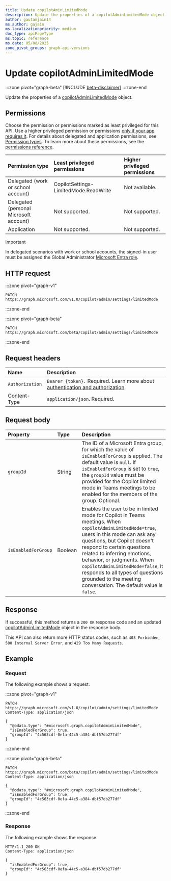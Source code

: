 ```yaml
---
title: Update copilotAminLimitedMode
description: Update the properties of a copilotAdminLimitedMode object.
author: gautamjain14
ms.author: gajain
ms.localizationpriority: medium
doc_type: apiPageType
ms.topic: reference
ms.date: 05/08/2025
zone_pivot_groups: graph-api-versions
---
```


# Update copilotAdminLimitedMode

<!-- markdownlint-disable MD024 -->
<!-- cSpell:ignore gautamjain14 gajain -->

:::zone pivot="graph-beta"
[!INCLUDE [beta-disclaimer](../includes/beta-disclaimer.md)]
:::zone-end

Update the properties of a [copilotAdminLimitedMode](../resources/copilotadminlimitedmode.md) object.

## Permissions

Choose the permission or permissions marked as least privileged for this API. Use a higher privileged permission or permissions [only if your app requires it](/graph/permissions-overview#best-practices-for-using-microsoft-graph-permissions). For details about delegated and application permissions, see [Permission types](/graph/permissions-overview#permission-types). To learn more about these permissions, see the [permissions reference](/graph/permissions-reference).

| Permission type                        | Least privileged permissions          | Higher privileged permissions |
|:---------------------------------------|:--------------------------------------|:------------------------------|
| Delegated (work or school account)     | CopilotSettings-LimitedMode.ReadWrite | Not available.                |
| Delegated (personal Microsoft account) | Not supported.                        | Not supported.                |
| Application                            | Not supported.                        | Not supported.                |

> [!IMPORTANT]
>
> In delegated scenarios with work or school accounts, the signed-in user must be assigned the Global Administrator [Microsoft Entra role](/entra/identity/role-based-access-control/permissions-reference?toc=%2Fgraph%2Ftoc.json).

## HTTP request

:::zone pivot="graph-v1"

```http
PATCH https://graph.microsoft.com/v1.0/copilot/admin/settings/limitedMode
```

:::zone-end

:::zone pivot="graph-beta"

```http
PATCH https://graph.microsoft.com/beta/copilot/admin/settings/limitedMode
```

:::zone-end

## Request headers

| Name            | Description                                                                                                 |
|:----------------|:------------------------------------------------------------------------------------------------------------|
| `Authorization` | `Bearer {token}.` Required. Learn more about [authentication and authorization](/graph/auth/auth-concepts). |
| Content-Type    | `application/json`. Required.                                                                                 |

## Request body

| Property            | Type    | Description                                                                                                                                                                                                                                                                                                                                                                                                  |
|:--------------------|:--------|:-------------------------------------------------------------------------------------------------------------------------------------------------------------------------------------------------------------------------------------------------------------------------------------------------------------------------------------------------------------------------------------------------------------|
| `groupId`           | String  | The ID of a Microsoft Entra group, for which the value of `isEnabledForGroup` is applied. The default value is `null`. If `isEnabledForGroup` is set to `true`, the `groupId` value must be provided for the Copilot limited mode in Teams meetings to be enabled for the members of the group. Optional.                                                                                                    |
| `isEnabledForGroup` | Boolean | Enables the user to be in limited mode for Copilot in Teams meetings. When `copilotAdminLimitedMode=true`, users in this mode can ask any questions, but Copilot doesn't respond to certain questions related to inferring emotions, behavior, or judgments. When `copilotAdminLimitedMode=false`, it responds to all types of questions grounded to the meeting conversation. The default value is `false`. |

## Response

If successful, this method returns a `200 OK` response code and an updated [copilotAdminLimitedMode](./resources/copilotadminlimitedmode.md) object in the response body.

This API can also return more HTTP status codes, such as `403 Forbidden`, `500 Internal Server Error`, and `429 Too Many Requests`.

## Example

### Request

The following example shows a request.

:::zone pivot="graph-v1"

```http
PATCH https://graph.microsoft.com/v1.0/copilot/admin/settings/limitedMode
Content-Type: application/json

{
  "@odata.type": "#microsoft.graph.copilotAdminLimitedMode",
  "isEnabledForGroup": true,
  "groupId": "4c563cdf-0efa-44c5-a384-dbf57db277df"
}
```

:::zone-end

:::zone pivot="graph-beta"

```http
PATCH https://graph.microsoft.com/beta/copilot/admin/settings/limitedMode
Content-Type: application/json

{
  "@odata.type": "#microsoft.graph.copilotAdminLimitedMode",
  "isEnabledForGroup": true,
  "groupId": "4c563cdf-0efa-44c5-a384-dbf57db277df"
}
```

:::zone-end

### Response

The following example shows the response.

``` http
HTTP/1.1 200 OK
Content-Type: application/json

{
  "isEnabledForGroup": true,
  "groupId": "4c563cdf-0efa-44c5-a384-dbf57db277df"
}
```
